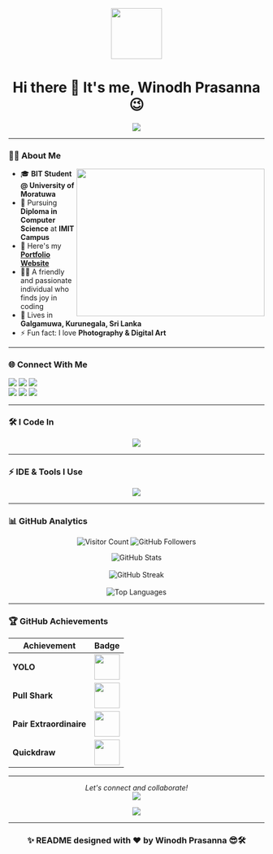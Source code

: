 <p align="center">
  <img src="https://github.com/7oSkaaa/7oSkaaa/blob/main/Images/about_me.gif?raw=true" width=100px>
</p>

<h1 align="center">Hi there 👋 It's me, <b>Winodh Prasanna</b> 😉</h1>

<p align="center">
  <a href="https://github.com/DenverCoder1/readme-typing-svg">
    <img src="https://readme-typing-svg.herokuapp.com?font=Fira+Code&weight=600&size=26&duration=4000&pause=1000&color=20C20E&center=true&vCenter=true&width=600&height=80&lines=Full+Stack+Developer;Python+Enthusiast;Creative+Web+Designer;Problem+Solver">
  </a>
</p>

---

<h3> 👨‍💻 About Me  </h3>

<img align="right" width="370" height="290" src="https://i.pinimg.com/originals/47/f0/34/47f0342cec72b800463bf003eac1257e.gif">

- 🎓 **BIT Student @ University of Moratuwa**  
- 🌱 Pursuing **Diploma in Computer Science** at **IMIT Campus**  
- 🔭 Here's my [**Portfolio Website**](https://WINODH-PRASANNA.github.io/My-Portfolio/)  
- 👩‍💻 A friendly and passionate individual who finds joy in coding  
- 🏡 Lives in **Galgamuwa, Kurunegala, Sri Lanka**  
- ⚡ Fun fact: I love **Photography & Digital Art**  

---

<h3> 🌐 Connect With Me  </h3>

[<img src="https://img.shields.io/badge/LinkedIn-0077B5?style=for-the-badge&logo=Linkedin&logoColor=white" />](https://www.linkedin.com/in/winodh-prasanna/) 
[<img src="https://img.shields.io/badge/Facebook-1877F2?style=for-the-badge&logo=facebook&logoColor=white" />](https://www.facebook.com/profile.php?id=61575625475553&mibextid=ZbWKwL) 
[<img src="https://img.shields.io/badge/Pinterest-%23E60023.svg?&style=for-the-badge&logo=Pinterest&logoColor=white" />](https://www.pinterest.com/winodhprasannablog/_boards/)  
[<img src="https://img.shields.io/badge/-Hackerrank-2EC866?style=for-the-badge&logo=HackerRank&logoColor=white" />](https://www.hackerrank.com/profile/winodh_prasanna1) 
[<img src="https://img.shields.io/badge/-LeetCode-FFA116?style=for-the-badge&logo=LeetCode&logoColor=white" />](https://leetcode.com/u/Winodh-Prasanna/) 
[<img src="https://img.shields.io/badge/-YouTube-%23E60023?style=for-the-badge&logo=YouTube&logoColor=white" />]()  

---

<h3> 🛠️ I Code In  </h3>

<p align="center">
  <a href="https://skillicons.dev">
    <img src="https://skillicons.dev/icons?i=html,css,bootstrap,tailwind,js,ts,java,python,django,php,mysql,nodejs,react,nextjs,materialui,vite,vue,mongodb,spring,dotnet,cs,angular,laravel" />
  </a>
</p>

---

<h3> ⚡ IDE & Tools I Use  </h3>

<p align="center">
  <a href="https://skillicons.dev">
    <img src="https://skillicons.dev/icons?i=vscode,idea,pycharm,git,github,postman,eclipse,sublime,ps,ai,xd,kali,dart,flutter,visualstudio,androidstudio,firebase,wordpress" />
  </a>
</p>

---

<h3> 📊 GitHub Analytics  </h3>

<p align="center">
  <img src="https://komarev.com/ghpvc/?username=WINODH-PRASANNA&style=for-the-badge&color=blueviolet" alt="Visitor Count" />
  <img src="https://img.shields.io/github/followers/WINODH-PRASANNA?style=for-the-badge&color=lightgrey" alt="GitHub Followers">
</p>

<p align="center">
  <img src="https://github-readme-stats.vercel.app/api?username=WINODH-PRASANNA&show_icons=true&theme=tokyonight" alt="GitHub Stats" />
  <br><br>
  <img src="https://github-readme-streak-stats.herokuapp.com/?user=WINODH-PRASANNA&theme=tokyonight" alt="GitHub Streak" />
  <br><br>
  <img src="https://github-readme-stats.vercel.app/api/top-langs/?username=WINODH-PRASANNA&layout=compact&theme=tokyonight" alt="Top Languages" />
</p>  

---

<h3> 🏆 GitHub Achievements  </h3>

<div align="center">

| Achievement | Badge |
|-------------|-------|
| **YOLO** | <img src="https://github.githubassets.com/images/modules/profile/achievements/yolo-default.png" width="50"/> |
| **Pull Shark** | <img src="https://github.githubassets.com/images/modules/profile/achievements/pull-shark-default.png" width="50"/> |
| **Pair Extraordinaire** | <img src="https://github.githubassets.com/images/modules/profile/achievements/pair-extraordinaire-default.png" width="50"/> |
| **Quickdraw** | <img src="https://github.githubassets.com/images/modules/profile/achievements/quickdraw-default.png" width="50"/> |

</div>


---

<p align="center">
  <i>Let's connect and collaborate!</i>  
  <br>
  <img src="https://img.shields.io/badge/Open%20to%20Opportunities-Yes!-success?style=for-the-badge">  
</p>

<p align="center">
  <a href="https://github.com/WINODH-PRASANNA?tab=repositories">
    <img src="https://img.shields.io/badge/Check%20out%20my%20work-Click%20here!-blueviolet?style=for-the-badge">
  </a>
</p>

---

<h3 align="center">
✨ README designed with ❤️ by <b>Winodh Prasanna 😎🛠️</b>
</h3>


